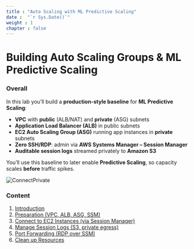 ```yaml
---
title : "Auto Scaling with ML Predictive Scaling"
date :  "`r Sys.Date()`" 
weight : 1 
chapter : false
---
```


# Building Auto Scaling Groups & ML Predictive Scaling

### Overall
In this lab you’ll build a **production-style baseline** for **ML Predictive Scaling**:
- **VPC** with **public** (ALB/NAT) and **private** (ASG) subnets
- **Application Load Balancer (ALB)** in public subnets
- **EC2 Auto Scaling Group (ASG)** running app instances in **private** subnets
- **Zero SSH/RDP**: admin via **AWS Systems Manager – Session Manager**
- **Auditable session logs** streamed privately to **Amazon S3**

You’ll use this baseline to later enable **Predictive Scaling**, so capacity scales **before** traffic spikes.

![ConnectPrivate](/images/arc-log.png) 

### Content
1. [Introduction](1-introduce/)  
2. [Preparation (VPC, ALB, ASG, SSM)](2-prerequiste/)  
3. [Connect to EC2 Instances (via Session Manager)](3-accessibilitytoinstances/)  
4. [Manage Session Logs (S3, private egress)](4-s3log/)  
5. [Port Forwarding (RDP over SSM)](5-Portfwd/)  
6. [Clean up Resources](6-cleanup/)
